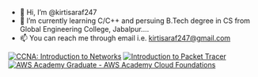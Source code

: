 - 👋 Hi, I’m @kirtisaraf247
- 🌱 I’m currently learning C/C++ and persuing B.Tech degree in CS from Global Engineering College, Jabalpur....
- 📫 You can reach me through email i.e. kirtisaraf247@gmail.com

<!---
kirtisaraf247/kirtisaraf247 is a ✨ special ✨ repository because its `README.md` (this file) appears on your GitHub profile.
You can click the Preview link to take a look at your changes.
--->
<!--START_SECTION:badges-->

[![CCNA: Introduction to Networks](https://images.credly.com/size/110x110/images/70d71df5-f3dc-4380-9b9d-f22513a70417/CCNAITN__1_.png)](http://www.credly.com/badges/39af7a29-0810-407a-9ee4-e07b320f4982 "CCNA: Introduction to Networks")
[![Introduction to Packet Tracer](https://images.credly.com/size/110x110/images/09b6d58c-763a-4b40-aea1-787d8f46bbcd/Intro2PT.png)](http://www.credly.com/badges/d58ac12c-f851-488d-a897-052ff3a2a58a "Introduction to Packet Tracer")
[![AWS Academy Graduate - AWS Academy Cloud Foundations](https://images.credly.com/size/110x110/images/ead0ef07-6071-4c96-a79f-27bb32c4be93/AWS-Academy-Graduate-Badge-Foundational.png)](http://www.credly.com/badges/1aab5e96-d546-4bf0-b892-715ee57055ac "AWS Academy Graduate - AWS Academy Cloud Foundations")
<!--END_SECTION:badges-->
